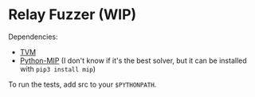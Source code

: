 # Relay Fuzzer (WIP)

Dependencies:
* [TVM](https://github.com/apache/tvm)
* [Python-MIP](https://www.python-mip.com/) (I don't know if it's the best solver, but it can be installed with `pip3 install mip`)

To run the tests, add src to your `$PYTHONPATH`.

